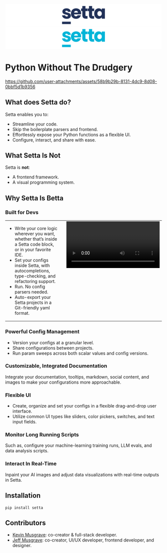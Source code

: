 ![Setta Logo](images/setta-github-light.png#gh-light-mode-only)
![Setta Logo](images/setta-github-dark.png#gh-dark-mode-only)


# Python Without The Drudgery

https://github.com/user-attachments/assets/58b9b29b-8131-4dc9-8d08-0bbf5d1b9356

## What does Setta do?
Setta enables you to:
- Streamline your code. 
- Skip the boilerplate parsers and frontend. 
- Effortlessly expose your Python functions as a flexible UI. 
- Configure, interact, and share with ease.

## What Setta Is Not
Setta is **not**:
- A frontend framework.
- A visual programming system.

## Why Setta Is Betta

### Built for Devs

<table>
  <tr>
    <td style="vertical-align: top; padding-right: 20px;">
      <ul>
        <li>Write your core logic wherever you want, whether that’s inside a Setta code block, or in your favorite IDE.</li>
        <li>Set your configs inside Setta, with autocompletions, type-checking, and refactoring support.</li>
        <li>Run. No config parsers needed.</li>
        <li>Auto-export your Setta projects in a Git-friendly yaml format.</li>
      </ul>
    </td>
    <td style="vertical-align: top;">
      <video src="https://github.com/user-attachments/assets/ab5786d4-cf3f-4f8d-8951-7a9fd4a9f9bf" />
    </td>
  </tr>
</table>


### Powerful Config Management

- Version your configs at a granular level.
- Share configurations between projects.
- Run param sweeps across both scalar values and config versions.

### Customizable, Integrated Documentation
Integrate your documentation, tooltips, markdown, social content, and images to make your configurations more approachable.

### Flexible UI
- Create, organize and set your configs in a flexible drag-and-drop user interface.
- Utilize common UI types like sliders, color pickers, switches, and text input fields.

### Monitor Long Running Scripts
Such as, configure your machine-learning training runs, LLM evals, and data analysis scripts.

### Interact In Real-Time
Inpaint your AI images and adjust data visualizations with real-time outputs in Setta.


## Installation

```
pip install setta
```



## Contributors

- [Kevin Musgrave](https://github.com/KevinMusgrave): co-creator & full-stack developer.
- [Jeff Musgrave](https://github.com/JeffMusgrave): co-creator, UI/UX developer, frontend developer, and designer.
